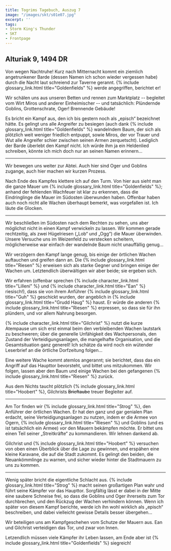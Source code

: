```yaml
---
title: Togrims Tagebuch, Auszug 7
image: "/images/skt/s01e07.jpg"
excerpt: ''
tags:
- Storm King's Thunder
- SKT
- Frontpage
---
```


## Alturiak 9, 1494 DR

Von wegen Nachtruhe! Kurz nach Mitternacht kommt ein ziemlich angetrunkener Barde
(dessen Namen ich schon wieder vergessen habe) durch die Nacht laut schreiend
zur Taverne gerannt. {% include glossary_link.html title="Goldenfields" %} werde angegriffen, berichtet er!

Wir schälen uns aus unseren Betten und rennen zum Marktplatz -- begleitet vom
Wirt Miros und anderer Einheimischer -- und tatsächlich: Plündernde Goblins,
Grottenschrate, Oger! Brennende Gebäude!

Es bricht ein Kampf aus, den ich bis gestern noch als „episch“ bezeichnet hätte.
Es gelingt uns alle Angreifer zu besiegen (auch dank {% include glossary_link.html title="Goldenfields" %} wandelndem
Baum, der sich als plötzlich weit weniger friedlich entpuppt, sowie Miros, der
vor Trauer und Wut alle Angreifer schier zwischen seinen Armen zerquetscht).
Lediglich der Barde überlebt den Kampf nicht. Ich würde ihm ja ein Heldenlied
schreiben, könnte ich mich doch nur an seinen Namen erinnern...

---

Wir bewegen uns weiter zur Abtei. Auch hier sind Oger und Goblins zugange,
auch hier machen wir kurzen Prozess.

Nach Ende des Kampfes klettere ich auf den Turm. Von hier aus sieht man die
ganze Mauer um {% include glossary_link.html title="Goldenfields" %}; anhand der fehlenden Wachfeuer ist klar zu
erkennen, dass die Eindringlinge die Mauer im Südosten überwunden haben.
Offenbar haben auch noch nicht alle Wachen überhaupt bemerkt, was vorgefallen
ist. Ich läute die Glocken.

---

Wir beschließen im Südosten nach dem Rechten zu sehen, uns aber möglichst nicht in
einen Kampf verwickeln zu lassen. Wir kommen gerade rechtzeitig, als zwei
Hügelriesen („Lob“ und „Ogg“) die Mauer überwinden.
Unsere Versuche uns im Weizenfeld zu verstecken scheitern, möglicherweise war
einfach der wandelnde Baum nicht unauffällig genug...

Wir verzögern den Kampf lange genug, bis einige der örtlichen Wachen auftauchen
und greifen dann an. Die {% include glossary_link.html title="Riesen" %} erweisen sich als starke Gegner und bringen
einige der Wachen um. Letztendlich überwältigen wir aber beide; sie ergeben
sich.

Wir erfahren (offenbar sprechen {% include character_link.html title="Lilleni" %} und {% include character_link.html title="Ean" %} riesisch!), dass sie von ihrem
Anführer {% include glossary_link.html title="Guh" %} geschickt wurden, der
angeblich in {% include glossary_link.html title="Grudd Haug" %} haust. Er würde
die anderen {% include glossary_link.html title="Riesen" %} erpressen, so dass sie für ihn plündern, und vor allem
Nahrung besorgen.

{% include character_link.html title="Gilchrist" %} nutzt die kurze Atempause um
sich erst einmal beim den verbleibenden Wachen lautstark zu beschweren; über die
generelle Unfähigkeit des Wachpersonals, den Zustand der Verteidigungsanlagen,
die mangelhafte Organisation, und die Gesamtsituation ganz generell! Ich schätze da
wird noch ein wütender Leserbrief an die örtliche Dorfzeitung folgen…

Eine weitere Wache kommt atemlos angerannt; sie berichtet, dass das ein Angriff
auf das Haupttor bevorsteht, und bittet uns mitzukommen. Wir folgen, lassen
aber den Baum und einige Wachen bei den gefangenen {% include glossary_link.html title="Riesen" %} zurück.

Aus dem Nichts taucht plötzlich {% include glossary_link.html title="Hoobert" %}, Gilchrists
<del>Brieftaube</del> treuer Begleiter auf.

---

Am Tor finden wir {% include glossary_link.html title="Strog" %}, den Anführer der örtlichen Wachen. Er hat den ganz und
gar genialen Plan erdacht, seine Verteidigungsanlagen zu nutzen, indem er die
Armee von Ogern, {% include glossary_link.html title="Riesen" %} und Goblins (und es ist tatsächlich ein Armee) *vor* den
Mauern bekämpfen möchte. Er bittet uns einen Teil seiner „Streitkräfte“ zu
kommandieren. Wir lehnen dankend ab.

Gilchrist und {% include glossary_link.html title="Hoobert" %} versuchen von oben einen Überblick über die Lage zu
gewinnen, und erspähen eine kleine Karavane, die auf die Stadt zukommt. Es
gelingt den beiden, die Neuankömmlinge zu warnen, und sicher wieder hinter die
Stadtmauern zu uns zu kommen.

---

Wenig später bricht die eigentliche Schlacht aus. {% include glossary_link.html title="Strog" %} macht seinen großartigen
Plan wahr und führt seine Kämpfer vor das Haupttor. Sorgfältig lässt er dabei in
der Mitte eine saubere Schneise frei, so dass die Goblins und Oger ihrerseits
zum Tor durchbrechen, und den Rückzug der Wachen verhindern können.
Wenn ich später von diesem Kampf berichte, werde ich ihn wohl wirklich als
„episch“ beschreiben, und dabei vielleicht gewisse Details besser übergehen…

Wir beteiligen uns am Kampfgeschehen vom Schutze der Mauern aus.
Ean und Gilchrist verteidigen das Tor, und zwar von Innen.

Letzendlich müssen viele Kämpfer ihr Leben lassen, am Ende aber ist {% include glossary_link.html title="Goldenfields" %}
siegreich!
